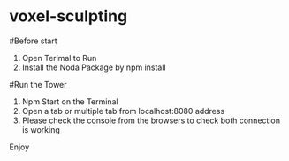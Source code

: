 # voxel-sculpting

#Before start
1. Open Terimal to Run
2. Install the Noda Package by npm install

#Run the Tower
1. Npm Start on the Terminal
2. Open a tab or multiple tab from localhost:8080 address
3. Please check the console from the browsers to check both connection is working


Enjoy
